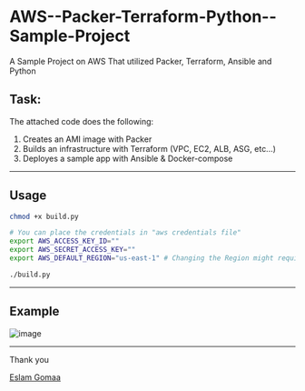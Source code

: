 # AWS--Packer-Terraform-Python--Sample-Project
A Sample Project on AWS That utilized Packer, Terraform, Ansible and Python

## Task:
The attached code does the following:

1. Creates an AMI image with Packer
2. Builds an infrastructure with Terraform (VPC, EC2, ALB, ASG, etc...)
3. Deployes a sample app with Ansible & Docker-compose

---

## Usage

```bash
chmod +x build.py

# You can place the credentials in "aws credentials file"
export AWS_ACCESS_KEY_ID=""
export AWS_SECRET_ACCESS_KEY=""
export AWS_DEFAULT_REGION="us-east-1" # Changing the Region might require changing the ami that Packer uses

./build.py
```

---


## Example

![image](https://user-images.githubusercontent.com/33789516/135709021-9567628a-5e52-4d21-a0b1-8dfc362cffe8.png)


---

Thank you

[Eslam Gomaa](https://www.linkedin.com/in/eslam-gomaa/)
